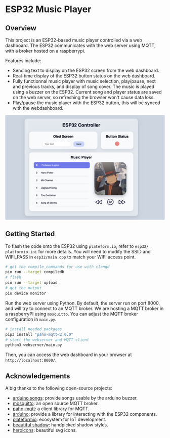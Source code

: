 # ESP32 Music Player

## Overview

This project is an ESP32-based music player controlled via a web dashboard.
The ESP32 communicates with the web server using MQTT, with a broker hosted on
a raspberrypi.

Features include:

- Sending text to display on the ESP32 screen from the web dashboard.
- Real-time display of the ESP32 button status on the web dashboard.
- Fully functionnal music player with music selection, play/pause, next and
 previous tracks, and display of song cover. The music is played using a buzzer
 on the ESP32. Current song and player status are saved on the web server, so
 refreshing the browser won't cause data loss.
- Play/pause the music player with the ESP32 button, this will be synced with
 the webdashboard.

![Dashboard overview](images/dashboard-overview.png)

## Getting Started

To flash the code onto the ESP32 using `plateform.io`, refer to `esp32/
platformio.ini` for more details. You will need to modify the SSID and WIFI_PASS
in `esp32/main.cpp` to match your WIFI access point.

```bash
# get the compile_commands for use with clangd
pio run --target compiledb
# flash
pio run --target upload
# get the output
pio device monitor
```

Run the web server using Python. By default, the server run on port 8000,
and will try to connect to an MQTT broker. We are hosting a MQTT broker in a
raspberryPI using `mosquitto`. You can adjust the MQTT broker configuration
in `main.py`.

```bash
# install needed packages
pip3 install "paho-mqtt<2.0.0"
# start the webserver and MQTT client
python3 webserver/main.py
```

Then, you can access the web dashboard in your browser at `http://localhost:8000/`.

## Acknowledgements

A big thanks to the following open-source projects: 

- [arduino songs](https://github.com/robsoncouto/arduino-songs): provide songs usable by the arduino buzzer.
- [mosquitto](https://mosquitto.org): an open source MQTT broker.
- [paho-mqtt](https://pypi.org/project/paho-mqtt/): a client library for MQTT.
- [arduino](https://www.arduino.cc): provide a library for interacting with the ESP32 components. 
- [plateformio](https://platformio.org): ecosystem for IoT development.
- [beautiful shadow](https://getcssscan.com/css-box-shadow-examples): handpicked shadow styles.
- [heroicons](https://heroicons.com/): beautiful svg icons.

